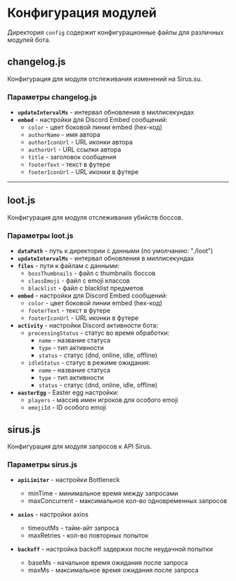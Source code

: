 # Конфигурация модулей

Директория `config` содержит конфигурационные файлы для различных модулей бота.

## changelog.js

Конфигурация для модуля отслеживания изменений на Sirus.su.

### Параметры changelog.js

- **`updateIntervalMs`** - интервал обновления в миллисекундах
- **`embed`** - настройки для Discord Embed сообщений:
  - `color` - цвет боковой линии embed (hex-код)
  - `authorName` - имя автора
  - `authorIconUrl` - URL иконки автора
  - `authorUrl` - URL ссылки автора
  - `title` - заголовок сообщения
  - `footerText` - текст в футере
  - `footerIconUrl` - URL иконки в футере

---

## loot.js

Конфигурация для модуля отслеживания убийств боссов.

### Параметры loot.js

- **`dataPath`** - путь к директории с данными (по умолчанию: "./loot")
- **`updateIntervalMs`** - интервал обновления в миллисекундах
- **`files`** - пути к файлам с данными:
  - `bossThumbnails` - файл с thumbnails боссов
  - `classEmoji` - файл с emoji классов
  - `blacklist` - файл с blacklist предметов
- **`embed`** - настройки для Discord Embed сообщений:
  - `color` - цвет боковой линии embed (hex-код)
  - `footerText` - текст в футере
  - `footerIconUrl` - URL иконки в футере
- **`activity`** - настройки Discord активности бота:
  - `processingStatus` - статус во время обработки:
    - `name` - название статуса
    - `type` - тип активности
    - `status` - статус (dnd, online, idle, offline)
  - `idleStatus` - статус в режиме ожидания:
    - `name` - название статуса
    - `type` - тип активности
    - `status` - статус (dnd, online, idle, offline)
- **`easterEgg`** - Easter egg настройки:
  - `players` - массив имен игроков для особого emoji
  - `emojiId` - ID особого emoji

## sirus.js

Конфигурация для модуля запросов к API Sirus.

### Параметры sirus.js

- **`apiLimiter`** - настройки Bottleneck

  - minTime - минимальное время между запросами
  - maxConcurrent - максимальное кол-во одновременных запросов

- **`axios`** - настройки axios

  - timeoutMs - тайм-айт запроса
  - maxRetries - кол-во повторных попыток

- **`backoff`** - настройка backoff задержки после неудачной попытки
  - baseMs - начальное время ожидания после запроса
  - maxMs - максимальное время ожидания после запроса
